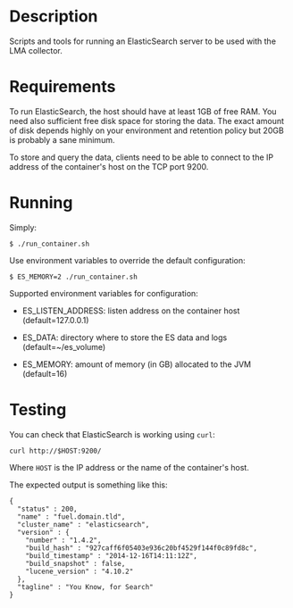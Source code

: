 # Description

Scripts and tools for running an ElasticSearch server to be used with the LMA
collector.

# Requirements

To run ElasticSearch, the host should have at least 1GB of free RAM. You need
also sufficient free disk space for storing the data. The exact amount of disk
depends highly on your environment and retention policy but 20GB is probably a
sane minimum.

To store and query the data, clients need to be able to connect to the IP
address of the container's host on the TCP port 9200.

# Running

Simply:

```
$ ./run_container.sh
```

Use environment variables to override the default configuration:

```
$ ES_MEMORY=2 ./run_container.sh
```

Supported environment variables for configuration:

* ES_LISTEN_ADDRESS: listen address on the container host (default=127.0.0.1)

* ES_DATA: directory where to store the ES data and logs (default=~/es_volume)

* ES_MEMORY: amount of memory (in GB) allocated to the JVM (default=16)

# Testing

You can check that ElasticSearch is working using `curl`:

```
curl http://$HOST:9200/
```

Where `HOST` is the IP address or the name of the container's host.

The expected output is something like this:

```
{
  "status" : 200,
  "name" : "fuel.domain.tld",
  "cluster_name" : "elasticsearch",
  "version" : {
    "number" : "1.4.2",
    "build_hash" : "927caff6f05403e936c20bf4529f144f0c89fd8c",
    "build_timestamp" : "2014-12-16T14:11:12Z",
    "build_snapshot" : false,
    "lucene_version" : "4.10.2"
  },
  "tagline" : "You Know, for Search"
}
```
